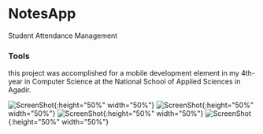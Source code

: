 # NotesApp

Student Attendance Management

### Tools

this project was accomplished for a mobile development element in my  4th-year in Computer Science at the National School of Applied Sciences in Agadir.

![ScreenShot](/assets/screenshots/1.jpg){:height="50%" width="50%"}
![ScreenShot](/assets/screenshots/2.jpg){:height="50%" width="50%"}
![ScreenShot](/assets/screenshots/3.jpg){:height="50%" width="50%"}
![ScreenShot](/assets/screenshots/4.jpg){:height="50%" width="50%"}

